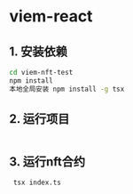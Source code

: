 # viem-react

## 1. 安装依赖

```bash
cd viem-nft-test 
npm install 
本地全局安装 npm install -g tsx
```

## 2. 运行项目

```bash

```

## 3. 运行nft合约

```bash
 tsx index.ts

```
